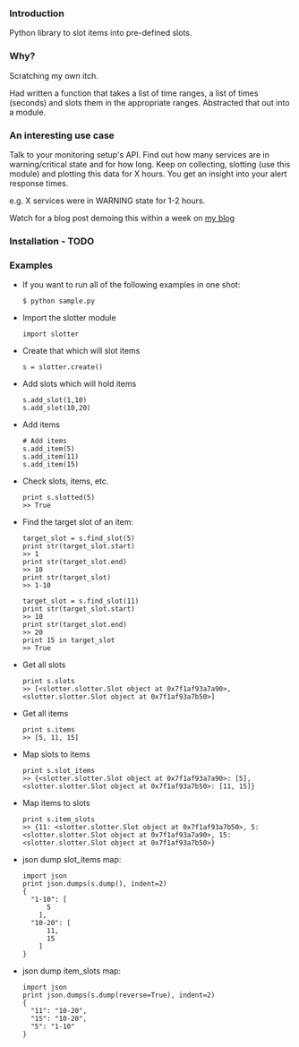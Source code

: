 ### Introduction

Python library to slot items into pre-defined slots.

### Why?

Scratching my own itch.

Had written a function that takes a list of time ranges, a list of times (seconds) and slots them in the appropriate ranges. Abstracted that out into a module.

### An interesting use case

Talk to your monitoring setup's API. Find out how many services are in warning/critical state and for how long. Keep on collecting, slotting (use this module) and plotting this data for X hours. You get an insight into your alert response times.

e.g. X services were in WARNING state for 1-2 hours.

Watch for a blog post demoing this within a week on [my blog](http://saurabh-hirani.github.io/writing/)

### Installation - TODO

### Examples

- If you want to run all of the following examples in one shot:

  ```
  $ python sample.py
  ```

- Import the slotter module

  ```
  import slotter
  ```

- Create that which will slot items

  ```
  s = slotter.create()
  ```

- Add slots which will hold items

  ```
  s.add_slot(1,10)
  s.add_slot(10,20)
  ```

- Add items

  ```
  # Add items
  s.add_item(5)
  s.add_item(11)
  s.add_item(15)
  ```

- Check slots, items, etc.

  ```
  print s.slotted(5)
  >> True
  ```

- Find the target slot of an item:

  ```
  target_slot = s.find_slot(5)
  print str(target_slot.start)
  >> 1
  print str(target_slot.end)
  >> 10
  print str(target_slot)
  >> 1-10
  ```

  ```
  target_slot = s.find_slot(11)
  print str(target_slot.start)
  >> 10
  print str(target_slot.end)
  >> 20
  print 15 in target_slot
  >> True
  ```

- Get all slots

  ```
  print s.slots
  >> [<slotter.slotter.Slot object at 0x7f1af93a7a90>, <slotter.slotter.Slot object at 0x7f1af93a7b50>]
  ```

- Get all items

  ```
  print s.items
  >> [5, 11, 15]
  ```

- Map slots to items

  ```
  print s.slot_items
  >> {<slotter.slotter.Slot object at 0x7f1af93a7a90>: [5], <slotter.slotter.Slot object at 0x7f1af93a7b50>: [11, 15]}
  ```

- Map items to slots

  ```
  print s.item_slots
  >> {11: <slotter.slotter.Slot object at 0x7f1af93a7b50>, 5: <slotter.slotter.Slot object at 0x7f1af93a7a90>, 15: <slotter.slotter.Slot object at 0x7f1af93a7b50>}
  ```

- json dump slot_items map:

  ```
  import json
  print json.dumps(s.dump(), indent=2)
  {
    "1-10": [
        5
      ],
    "10-20": [
        11,
        15
      ]
  }
  ```

- json dump item_slots map:

  ```
  import json
  print json.dumps(s.dump(reverse=True), indent=2)
  {
    "11": "10-20",
    "15": "10-20",
    "5": "1-10"
  }
  ```
